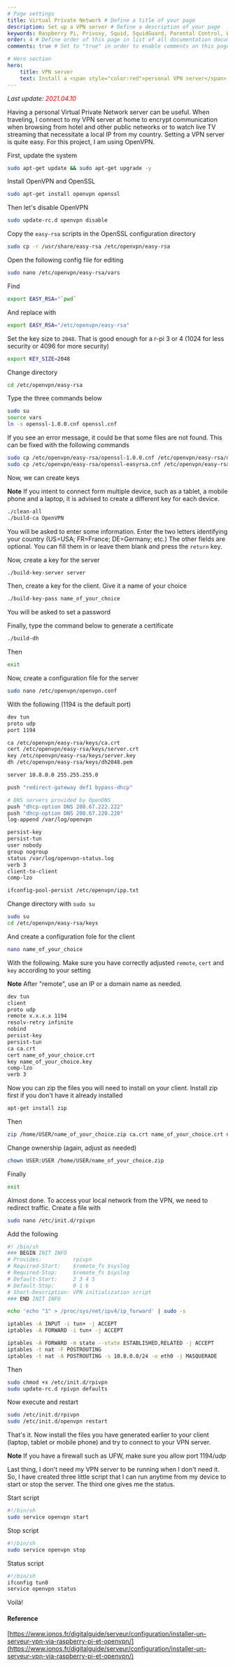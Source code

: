 ```yaml
---
# Page settings
title: Virtual Private Network # Define a title of your page
description: Set up a VPN server # Define a description of your page
keywords: Raspberry Pi, Privoxy, Squid, SquidGuard, Parental Control, Web Filter, backup, rsnapshot, vpn, openvpn # Define keywords for search engines
order: 4 # Define order of this page in list of all documentation documents
comments: true # Set to "true" in order to enable comments on this page. Make sure you properly setup "disqus_forum_shortname" variable in "_config.yml"

# Hero section
hero:
    title: VPN server
    text: Install a <span style="color:red">personal VPN server</span> with OpenVPN.
---
```


_Last update: <span style="color:red">2021.04.10</span>_

Having a personal Virtual Private Network server can be useful. When traveling, I connect to my VPN server at home to encrypt communication when browsing from hotel and other public networks or to watch live TV streaming that necessitate a local IP from my country. Setting a VPN server is quite easy. For this project, I am using OpenVPN.

First, update the system

```bash
sudo apt-get update && sudo apt-get upgrade -y
```

Install OpenVPN and OpenSSL

```bash
sudo apt-get install openvpn openssl
```

Then let's disable OpenVPN

```bash
sudo update-rc.d openvpn disable
```

Copy the `easy-rsa` scripts in the OpenSSL configuration directory

```bash
sudo cp -r /usr/share/easy-rsa /etc/openvpn/easy-rsa
```

Open the following config file for editing

```bash
sudo nano /etc/openvpn/easy-rsa/vars
```

Find

```bash
export EASY_RSA="`pwd`
```

And replace with

```bash
export EASY_RSA="/etc/openvpn/easy-rsa"
```

Set the key size to `2048`. That is good enough for a r-pi 3 or 4 (1024 for less security or 4096 for more security)

```bash
export KEY_SIZE=2048
```

Change directory

```bash
cd /etc/openvpn/easy-rsa
```

Type the three commands below

```bash
sudo su
source vars
ln -s openssl-1.0.0.cnf openssl.cnf
```

If you see an error message, it could be that some files are not found. This can be fixed with the following commands

```bash
sudo cp /etc/openvpn/easy-rsa/openssl-1.0.0.cnf /etc/openvpn/easy-rsa/openssl.cnf
sudo cp /etc/openvpn/easy-rsa/openssl-easyrsa.cnf /etc/openvpn/easy-rsa/openssl.cnf
```

Now, we can create keys

<div class="callout callout--warning">
    <p><strong>Note</strong> If you intent to connect form multiple device, such as a tablet, a mobile phone and a laptop, it is advised to create a different key for each device.</p>
</div>

```bash
./clean-all
./build-ca OpenVPN
```

You will be asked to enter some information. Enter the two letters identifying your country (US=USA; FR=France; DE=Germany; etc.) The other fields are optional. You can fill them in or leave them blank and press the `return` key.

Now, create a key for the server

```bash
./build-key-server server
```

Then, create a key for the client. Give it a name of your choice

```bash
./build-key-pass name_of_your_choice
```

You will be asked to set a password

Finally, type the command below to generate a certificate

```bash
./build-dh
```

Then

```bash
exit
```

Now, create a configuration file for the server

```bash
sudo nano /etc/openvpn/openvpn.conf
```

With the following (1194 is the default port)

```bash
dev tun
proto udp
port 1194

ca /etc/openvpn/easy-rsa/keys/ca.crt
cert /etc/openvpn/easy-rsa/keys/server.crt
key /etc/openvpn/easy-rsa/keys/server.key
dh /etc/openvpn/easy-rsa/keys/dh2048.pem

server 10.8.0.0 255.255.255.0

push "redirect-gateway def1 bypass-dhcp"

# DNS servers provided by OpenDNS
push "dhcp-option DNS 208.67.222.222"
push "dhcp-option DNS 208.67.220.220"
log-append /var/log/openvpn

persist-key
persist-tun
user nobody
group nogroup
status /var/log/openvpn-status.log
verb 3
client-to-client
comp-lzo

ifconfig-pool-persist /etc/openvpn/ipp.txt
```

Change directory with `sudo su`

```bash
sudo su
cd /etc/openvpn/easy-rsa/keys
```

And create a configuration fole for the client

```bash
nano name_of_your_choice
```

With the following. Make sure you have correctly adjusted `remote`, `cert` and `key` according to your setting

<div class="callout callout--warning">
    <p><strong>Note</strong> After "remote", use an IP or a domain name as needed.</p>
</div>

```bash
dev tun
client
proto udp
remote x.x.x.x 1194
resolv-retry infinite
nobind
persist-key
persist-tun
ca ca.crt
cert name_of_your_choice.crt
key name_of_your_choice.key
comp-lzo
verb 3
```

Now you can zip the files you will need to install on your client. Install zip first if you don't have it already installed

```bash
apt-get install zip
```

Then

```bash
zip /home/USER/name_of_your_choice.zip ca.crt name_of_your_choice.crt name_of_your_choice.key name_of_your_choice.ovpn
```

Change ownership (again, adjust as needed)

```bash
chown USER:USER /home/USER/name_of_your_choice.zip
```

Finally

```bash
exit
```

Almost done. To access your local network from the VPN, we need to redirect traffic. Create a file with

```bash
sudo nano /etc/init.d/rpivpn
```

Add the following

```bash
#! /bin/sh
### BEGIN INIT INFO
# Provides:          rpivpn
# Required-Start:    $remote_fs $syslog
# Required-Stop:     $remote_fs $syslog
# Default-Start:     2 3 4 5
# Default-Stop:      0 1 6
# Short-Description: VPN initialization script
### END INIT INFO

echo 'echo "1" > /proc/sys/net/ipv4/ip_forward' | sudo -s

iptables -A INPUT -i tun+ -j ACCEPT
iptables -A FORWARD -i tun+ -j ACCEPT

iptables -A FORWARD -m state --state ESTABLISHED,RELATED -j ACCEPT
iptables -t nat -F POSTROUTING
iptables -t nat -A POSTROUTING -s 10.8.0.0/24 -o eth0 -j MASQUERADE
```

Then

```bash
sudo chmod +x /etc/init.d/rpivpn
sudo update-rc.d rpivpn defaults
```

Now execute and restart

```bash
sudo /etc/init.d/rpivpn
sudo /etc/init.d/openvpn restart
```

That's it. Now install the files you have generated earlier to your client (laptop, tablet or mobile phone) and try to connect to your VPN server.

<div class="callout callout--warning">
    <p><strong>Note</strong> If you have a firewall such as UFW, make sure you allow port 1194/udp</p>
</div>

Last thing, I don't need my VPN server to be running when I don't need it. So, I have created three little script that I can run anytime from my device to start or stop the server. The third one gives me the status.

Start script

```bash
#!/bin/sh
sudo service openvpn start
```

Stop script

```bash
#!/bin/sh
sudo service openvpn stop
```

Status script

```bash
#!/bin/sh
ifconfig tun0
service openvpn status
```

Voilà!

<div class="Reference"></div>

#### Reference

[https://www.ionos.fr/digitalguide/serveur/configuration/installer-un-serveur-vpn-via-raspberry-pi-et-openvpn/](https://www.ionos.fr/digitalguide/serveur/configuration/installer-un-serveur-vpn-via-raspberry-pi-et-openvpn/)